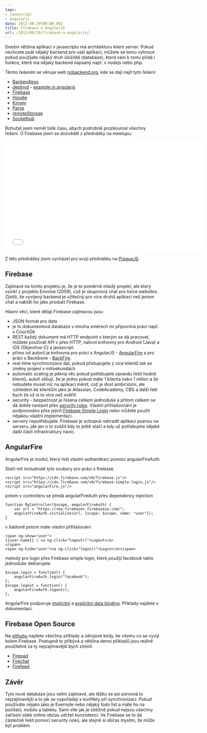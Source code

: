 ```yaml
---
tags:
- javascript
- angularjs
date: 2013-08-29T00:00:00Z
title: Firebase a AngularJS
url: /2013/08/29/firebase-a-angularjs/
---
```


Dnešní většina aplikací v javascriptu má architekturu klient server. Pokud nechcete psát nějaký backend pro vaši aplikaci, můžete se tomu vyhnout pokud použijete nějaký druh úložiště (databáze), která vám k tomu přidá i funkce, které má nějaký backend napsaný např. v nodejs nebo php.

<!--more-->

Těmto řešením se věnuje web [nobackend.org](https://nobackend.org/solutions.html), kde se dají najít tyto řešení:

   * [Backendless](https://backendless.com/)
   * [deployd](https://deployd.com/) -  [example in angularjs](https://docs.deployd.com/docs/collections/examples/a-simple-todo-app-with-angular.md)
   * [Firebase](https://www.firebase.com)
   * [Hoodie](https://hood.ie/)
   * [Kinvey](https://www.kinvey.com/)
   * [Parse](https://parse.com/)
   * [remoteStorage](https://remotestorage.io/)
   * [Sockethub](https://sockethub.org/)

Bohužel jsem neměl tolik času, abych podrobně prozkoumal všechny řešení. O Firebase jsem se dozvěděl z přednášky na meetupu:

<iframe width="640" height="360" src="//www.youtube.com/embed/C7ZI7z7qnHU?rel=0" frameborder="0" allowfullscreen></iframe>

Z této přednášky jsem vycházel pro svoji přednášku na [PragueJS](https://www.praguejs.cz).

## Firebase

Zajímavé na tomto projektu je, že je to poměrně mladý projekt, ale který vznikl z projektu Envolve (2009), což je skupinový chat pro tisíce websites. Zjistili, že vyvíjený backend je užitečný pro více druhů aplikací než jenom chat a nabídli ho jako produkt Firebase.

Hlavní věci, které dělají Firebase zajímavou jsou:
- JSON formát pro data
- je to dokumentová databáze v mnoha směrech mi připomíná práci např. s CouchDb
- REST každý dokument má HTTP endpoint s kterým se dá pracovat, můžete používát API v přes HTTP, nativní knihovny pro Android (Java) a iOS (Objective-C) a javascript.
- přímo od autorů je knihovna pro práci s AngularJS - [AngularFire](https://angularfire.com/) a pro práci s Backbone - [BackFire](https://github.com/firebase/backfire).
- real-time synchronizace dat, pokud přistupujete z více klientů tak se změny projeví v milisekundách
- automatic scaling je pěkná věc pokud potřebujete opravdu řešit hodně klientů, autoři slibují, že je jedno pokud máte 1 klienta nebo 1 milion a že nebudete muset nic na aplikaci měnit, což je dost ambiciózní, ale vzhledem ke klientům jako je Atlassian, CodeAcademy, CBS a další řekl bych že už si to více než ověřili
- security - bezpečnost je řešena celkem jednoduše a přitom celkem se dá dobře nastavit přes [security rules](https://www.firebase.com/docs/security/security-rules.html). Vlastní přihlašovnání je podporováno přes jejich [Firebase Simple Login](https://www.firebase.com/docs/security/authentication.html) nebo můžete použít nějakou vlastní implementaci.
- servery nepotřebujete. Firebase je schopná nahradit aplikaci psanou na serveru, jde jen o to zvážit kdy to ještě stačí a kdy už potřebujete nějaké další části infrastruktury navíc.

## AngularFire

AngularFire je modul, který řeší vlastní authentikaci pomocí angularFireAuth.

Stačí mít includnuté tyto soubory pro práci s firebase.

    <script src="https://cdn.firebase.com/v0/firebase.js"/>
    <script src="https://cdn.firebase.com/v0/firebase-simple-login.js"/>
    <script src="angularFire.js"/>


potom v controlleru se předá angularFireAuth přes dependency injection

    function MyController($scope, angularFireAuth) {
        var url = "https://<my-firebase>.firebaseio.com/";
        angularFireAuth.initialize(url, {scope: $scope, name: "user"});
    }

v šabloně potom máte vlastní přihlašování

    <span ng-show="user">
    {{user.name}} | <a ng-click="logout()">Logout</a>
    </span>
    <span ng-hide="user"><a ng-click="login()">Login</a></span>


metody pro login přes Firebase simple login, které použijí facebook takto jednoduše deklarujete

    $scope.login = function() {
        angularFireAuth.login("facebook");
    };
    $scope.logout = function() {
        angularFireAuth.logout();
    };

AngularFire podporuje [implicitní](https://angularfire.com/documentation.html#implicit) a [explicitní data binding](https://angularfire.com/documentation.html#explicit). Příklady najdete v dokumentaci.

## Firebase Open Source

Na [githubu](https://firebase.github.io/) najdete všechny příklady a zdrojové kódy, ke všemu co se vyvíjí kolem Firebase. Postupně to přibývá a většina demo příkladů jsou reálně použitelné za ty nejzajímavější bych zmínil:

- [Firepad](https://www.firepad.io/)
- [Firechat](https://firebase.github.io/firechat/)
- [Firefeed](https://firefeed.io/)

## Závěr

Tyto nové databáze jsou velmi zajímavé, ale těžko se asi porovná to nejzajímavější a to jak se vypořádají s konflikty při synchronizaci. Pokud používáte nějako jako je Evernote nebo nějaký todo list a máte ho na počítači, mobilu a tabletu. Sami víte jak je obtížné pokud nejsou všechny zařízení stále online občas udržet konzistenci. Ve Firebase se to dá částečně řešit pomocí security rules, ale stejně si občas myslím, že může být problém.

